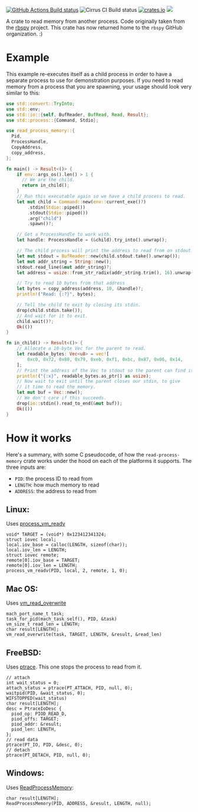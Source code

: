 [![GitHub Actions Build status](https://github.com/rbspy/read-process-memory/actions/workflows/build.yml/badge.svg)](https://github.com/rbspy/read-process-memory/actions/workflows/build.yml) ![Cirrus CI Build status](https://api.cirrus-ci.com/github/luser/read-process-memory.svg) [![crates.io](https://img.shields.io/crates/v/read-process-memory.svg)](https://crates.io/crates/read-process-memory) [![](https://docs.rs/read-process-memory/badge.svg)](https://docs.rs/read-process-memory)

A crate to read memory from another process. Code originally taken from the [rbspy](https://github.com/rbspy/rbspy/) project. This crate has now returned home to the `rbspy` GitHub organization. :)

# Example

This example re-executes itself as a child process in order to have a separate process to use for demonstration purposes. If you need to read memory from a process that you are spawning, your usage should look very similar to this:

```rust
use std::convert::TryInto;
use std::env;
use std::io::{self, BufReader, BufRead, Read, Result};
use std::process::{Command, Stdio};

use read_process_memory::{
  Pid,
  ProcessHandle,
  CopyAddress,
  copy_address,
};

fn main() -> Result<()> {
    if env::args_os().len() > 1 {
      // We are the child.
      return in_child();
    }
    // Run this executable again so we have a child process to read.
    let mut child = Command::new(env::current_exe()?)
        .stdin(Stdio::piped())
        .stdout(Stdio::piped())
        .arg("child")
        .spawn()?;

    // Get a ProcessHandle to work with.
    let handle: ProcessHandle = (&child).try_into().unwrap();

    // The child process will print the address to read from on stdout.
    let mut stdout = BufReader::new(child.stdout.take().unwrap());
    let mut addr_string = String::new();
    stdout.read_line(&mut addr_string)?;
    let address = usize::from_str_radix(addr_string.trim(), 16).unwrap();

    // Try to read 10 bytes from that address
    let bytes = copy_address(address, 10, &handle)?;
    println!("Read: {:?}", bytes);

    // Tell the child to exit by closing its stdin.
    drop(child.stdin.take());
    // And wait for it to exit.
    child.wait()?;
    Ok(())
}

fn in_child() -> Result<()> {
    // Allocate a 10-byte Vec for the parent to read.
    let readable_bytes: Vec<u8> = vec![
        0xc0, 0x72, 0x80, 0x79, 0xeb, 0xf1, 0xbc, 0x87, 0x06, 0x14,
    ];
    // Print the address of the Vec to stdout so the parent can find it.
    println!("{:x}", readable_bytes.as_ptr() as usize);
    // Now wait to exit until the parent closes our stdin, to give
    // it time to read the memory.
    let mut buf = Vec::new();
    // We don't care if this succeeds.
    drop(io::stdin().read_to_end(&mut buf));
    Ok(())
}

```

# How it works

Here's a summary, with some C pseudocode, of how the `read-process-memory`
crate works under the hood on each of the platforms it supports. The three
inputs are:

* `PID`: the process ID to read from
* `LENGTH`: how much memory to read
* `ADDRESS`: the address to read from

## Linux:

Uses [process_vm_readv](https://man7.org/linux/man-pages/man2/process_vm_readv.2.html)

```
void* TARGET = (void*) 0x123412341324;
struct iovec local;
local.iov_base = calloc(LENGTH, sizeof(char));
local.iov_len = LENGTH;
struct iovec remote;
remote[0].iov_base = TARGET;
remote[0].iov_len = LENGTH;
process_vm_readv(PID, local, 2, remote, 1, 0);
```

## Mac OS:

Uses [vm_read_overwrite](https://developer.apple.com/documentation/kernel/1585371-vm_read_overwrite)

```
mach_port_name_t task;
task_for_pid(mach_task_self(), PID, &task)
vm_size_t read_len = LENGTH;
char result[LENGTH];
vm_read_overwrite(task, TARGET, LENGTH, &result, &read_len)
```

## FreeBSD:

Uses [ptrace](https://man.freebsd.org/cgi/man.cgi?query=ptrace). This one stops the process to read from it.

```
// attach
int wait_status = 0;
attach_status = ptrace(PT_ATTACH, PID, null, 0);
waitpid(PID, &wait_status, 0);
WIFSTOPPED(wait_status)
char result[LENGTH];
desc = PtraceIoDesc {
  piod_op: PIOD_READ_D,
  piod_offs: TARGET;
  piod_addr: &result;
  piod_len: LENGTH,
};
// read data
ptrace(PT_IO, PID, &desc, 0);
// detach
ptrace(PT_DETACH, PID, null, 0);
```

## Windows:

Uses [ReadProcessMemory](https://learn.microsoft.com/en-us/windows/win32/api/memoryapi/nf-memoryapi-readprocessmemory):

```
char result[LENGTH];
ReadProcessMemory(PID, ADDRESS, &result, LENGTH, null);
```
